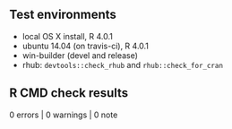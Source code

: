## Test environments
* local OS X install, R 4.0.1
* ubuntu 14.04 (on travis-ci), R 4.0.1
* win-builder (devel and release)
* rhub: `devtools::check_rhub` and `rhub::check_for_cran`

## R CMD check results

0 errors | 0 warnings | 0 note

